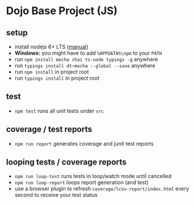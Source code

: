 # Dojo Base Project (JS)

## setup
* install nodejs 6+ LTS ([manual](https://nodejs.org/en/))
* **Windows:** you might have to add `%APPDATA%\npm` to your `PATH`
* run `npm install mocha chai ts-node typings -g` anywhere
* run `typings install dt~mocha --global --save` anywhere
* run `npm install` in project root
* run `typings install` in project root

## test
* `npm test` runs all unit tests under `src`

## coverage / test reports
* `npm run report` generates coverage and junit test reports

## looping tests / coverage reports
* `npm run loop-test` runs tests in loop/watch mode until cancelled
* `npm run loop-report` loops report generation (and test)
* use a browser plugin to refresh `coverage/lcov-report/index.html` every second to receive your test status
